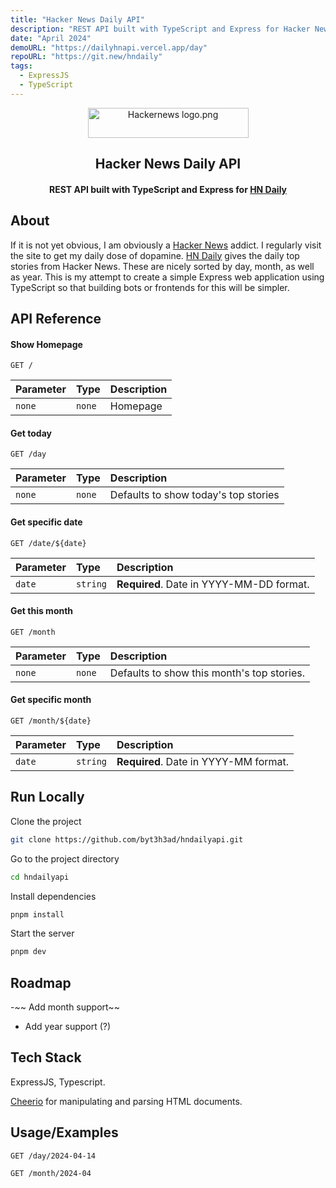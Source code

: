 ```yaml
---
title: "Hacker News Daily API"
description: "REST API built with TypeScript and Express for Hacker News Daily"
date: "April 2024"
demoURL: "https://dailyhnapi.vercel.app/day"
repoURL: "https://git.new/hndaily"
tags:
  - ExpressJS
  - TypeScript
---
```


<p align="center">
    <img src="https://upload.wikimedia.org/wikipedia/en/b/bf/Hackernews_logo.png" alt="Hackernews logo.png" height="48" width="257" />
    <h2 align="center">Hacker News Daily API</h2>
    <h4 align="center">REST API built with TypeScript and Express for <a href="https://www.daemonology.net/hn-daily/" target="_blank">HN Daily</a><h4>
</p>

## About

If it is not yet obvious, I am obviously a [Hacker News](https://news.ycombinator.com/) addict. I regularly visit the site to get my daily dose of dopamine. [HN Daily](https://www.daemonology.net/hn-daily/) gives the daily top stories from Hacker News. These are nicely sorted by day, month, as well as year. This is my attempt to create a simple Express web application using TypeScript so that building bots or frontends for this will be simpler.

## API Reference

#### Show Homepage

```http
GET /
```

| Parameter | Type   | Description |
| :-------- | :----- | :---------- |
| `none`    | `none` | Homepage    |

#### Get today

```http
GET /day
```

| Parameter | Type   | Description                          |
| :-------- | :----- | :----------------------------------- |
| `none`    | `none` | Defaults to show today's top stories |

#### Get specific date

```http
GET /date/${date}
```

| Parameter | Type     | Description                              |
| :-------- | :------- | :--------------------------------------- |
| `date`    | `string` | **Required**. Date in YYYY-MM-DD format. |

#### Get this month

```http
GET /month
```

| Parameter | Type   | Description                                |
| :-------- | :----- | :----------------------------------------- |
| `none`    | `none` | Defaults to show this month's top stories. |

#### Get specific month

```http
GET /month/${date}
```

| Parameter | Type     | Description                           |
| :-------- | :------- | :------------------------------------ |
| `date`    | `string` | **Required**. Date in YYYY-MM format. |

## Run Locally

Clone the project

```bash
git clone https://github.com/byt3h3ad/hndailyapi.git
```

Go to the project directory

```bash
cd hndailyapi
```

Install dependencies

```bash
pnpm install
```

Start the server

```bash
pnpm dev
```

## Roadmap

-~~ Add month support~~

- Add year support (?)

## Tech Stack

ExpressJS, Typescript.

[Cheerio](https://github.com/cheeriojs/cheerio) for manipulating and parsing HTML documents.

## Usage/Examples

```http
GET /day/2024-04-14
```

```http
GET /month/2024-04
```
